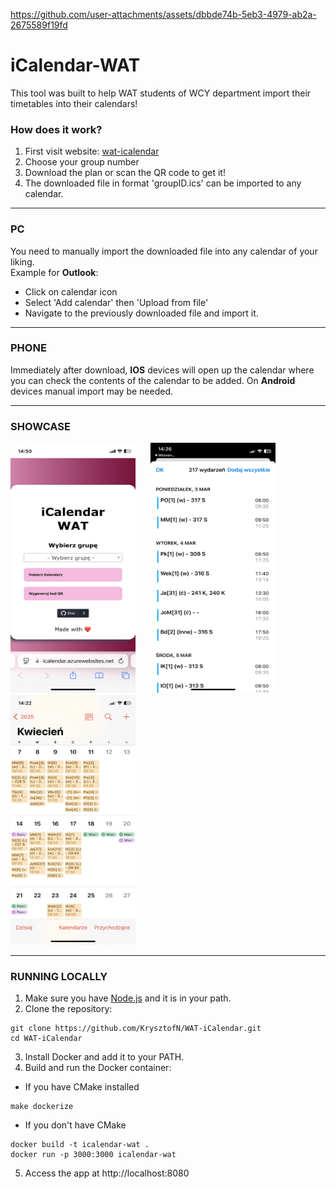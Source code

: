 https://github.com/user-attachments/assets/dbbde74b-5eb3-4979-ab2a-2675589f19fd

# iCalendar-WAT

This tool was built to help WAT students of WCY department import their timetables into their calendars!

### How does it work?
1. First visit website: [wat-icalendar](https://wat-icalendar.azurewebsites.net/)
2. Choose your group number
3. Download the plan or scan the QR code to get it!
4. The downloaded file in format 'groupID.ics' can be imported to any calendar.

---
### PC
You need to manually import the downloaded file into any calendar of your liking. 
<br/>
Example for **Outlook**:
- Click on calendar icon
- Select 'Add calendar' then 'Upload from file'
- Navigate to the previously downloaded file and import it.

---
### PHONE
Immediately after download,  **IOS** devices will open up the calendar where you can check the contents of the calendar to be added.
On **Android** devices manual import may be needed. 

---

### SHOWCASE
<p float="left">
    <img src = "https://github.com/KrysztofN/WAT-iCalendar/blob/main/public/assets/calendar.png" width="200" height="400">&nbsp;&nbsp;&nbsp;&nbsp;&nbsp;
    <img src = "https://github.com/KrysztofN/WAT-iCalendar/blob/main/public/assets/calendar_add.png" width="200" height="400">&nbsp;&nbsp;&nbsp;&nbsp;&nbsp;
    <img src = "https://github.com/KrysztofN/WAT-iCalendar/blob/main/public/assets/calendar_view.png" width="200" height="400">
</p>

---

### RUNNING LOCALLY
1. Make sure you have [Node.js](https://nodejs.org/en/download) and it is in your path.
2. Clone the repository:
```console
git clone https://github.com/KrysztofN/WAT-iCalendar.git
cd WAT-iCalendar
```
3. Install Docker and add it to your PATH.
4. Build and run the Docker container:
- If you have CMake installed
```console
make dockerize
``` 
- If you don't have CMake
```console
docker build -t icalendar-wat .
docker run -p 3000:3000 icalendar-wat
```
5. Access the app at http://localhost:8080 
